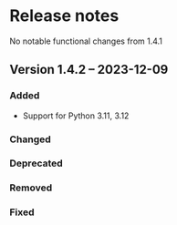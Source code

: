 # Release notes

No notable functional changes from 1.4.1

## Version 1.4.2 – 2023-12-09

### Added

- Support for Python 3.11, 3.12

### Changed

### Deprecated

### Removed

### Fixed
